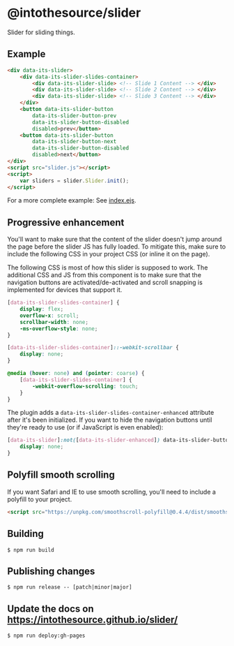# @intothesource/slider

Slider for sliding things.

## Example

```html
<div data-its-slider>
    <div data-its-slider-slides-container>
        <div data-its-slider-slide> <!-- Slide 1 Content --> </div>
        <div data-its-slider-slide> <!-- Slide 2 Content --> </div>
        <div data-its-slider-slide> <!-- Slide 3 Content --> </div>
    </div>
    <button data-its-slider-button
        data-its-slider-button-prev
        data-its-slider-button-disabled
        disabled>prev</button>
    <button data-its-slider-button
        data-its-slider-button-next
        data-its-slider-button-disabled
        disabled>next</button>
</div>
<script src="slider.js"></script>
<script>
    var sliders = slider.Slider.init();
</script>
```

For a more complete example: See [index.ejs](examples/index.ejs).

## Progressive enhancement

You'll want to make sure that the content of the slider doesn't jump around the
page before the slider JS has fully loaded. To mitigate this, make sure to
include the following CSS in your project CSS (or inline it on the page).

The following CSS is most of how this slider is supposed to work. The additional
CSS and JS from this component is to make sure that the navigation buttons are
activated/de-activated and scroll snapping is implemented for devices that
support it.

```css
[data-its-slider-slides-container] {
    display: flex;
    overflow-x: scroll;
    scrollbar-width: none;
    -ms-overflow-style: none;
}

[data-its-slider-slides-container]::-webkit-scrollbar {
    display: none;
}

@media (hover: none) and (pointer: coarse) {
    [data-its-slider-slides-container] {
        -webkit-overflow-scrolling: touch;
    }
}
```

The plugin adds a `data-its-slider-slides-container-enhanced` attribute after
it's been initialized. If you want to hide the navigation buttons until they're
ready to use (or if JavaScript is even enabled):

```css
[data-its-slider]:not([data-its-slider-enhanced]) data-its-slider-button {
    display: none;
}
```

## Polyfill smooth scrolling

If you want Safari and IE to use smooth scrolling, you'll need to include a
polyfill to your project.

```html
<script src="https://unpkg.com/smoothscroll-polyfill@0.4.4/dist/smoothscroll.js"></script>
```

## Building

```console
$ npm run build
```

## Publishing changes

```console
$ npm run release -- [patch|minor|major]
```

## Update the docs on https://intothesource.github.io/slider/

```
$ npm run deploy:gh-pages
```
